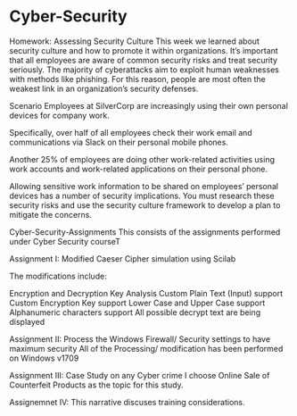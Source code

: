 # Cyber-Security

Homework: Assessing Security Culture
This week we learned about security culture and how to promote it within organizations.  It’s important that all employees are aware of common security risks and treat security seriously. The majority of cyberattacks aim to exploit human weaknesses with methods like phishing.  For this reason, people are most often the weakest link in an organization’s security defenses.

Scenario
Employees at SilverCorp are increasingly using their own personal devices for company work.

Specifically, over half of all employees check their work email and communications via Slack on their personal mobile phones.

Another 25% of employees are doing other work-related activities using work accounts and work-related applications on their personal phone.

Allowing sensitive work information to be shared on employees’ personal devices has a number of security implications.
You must research these security risks and use the security culture framework to develop a plan to mitigate the concerns.

Cyber-Security-Assignments
This consists of the assignments performed under Cyber Security courseT

Assignment I:    Modified Caeser Cipher simulation using Scilab

The modifications include:

Encryption and Decryption Key Analysis
Custom Plain Text (Input) support
Custom Encryption Key support
Lower Case and Upper Case support
Alphanumeric characters support
All possible decrypt text are being displayed

Assignment II:  Process the Windows Firewall/ Security settings to have maximum security
All of the Processing/ modification has been performed on Windows v1709

Assignment III:   Case Study on any Cyber crime
I choose Online Sale of Counterfeit Products as the topic for this study.

Assignemnet IV:   This narrative discuses training considerations.
